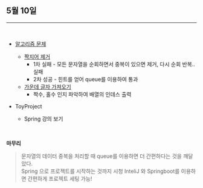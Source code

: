 ## 5월 10일

***

<br>

* [알고리즘 문제](https://github.com/CureLatte/Bae_joonHub.git)
  * [짝지어 제거](/Algorithm/Programmers/Level2/짝지어_제거.py)
    * 1차 실패 - 모든 문자열을 순회하면서 중복이 있으면 제거, 다시 순회 반복..실패
    * 2차 성공 - 힌트를 얻어 queue를 이용하여 통과 
  * [가운데 글자 가져오기](/Algorithm/Programmers/Level1/가운데_글자_가져오기.py)
    * 짝수, 홀수 인지 파악하여 배열의 인데스 출력
    
* ToyProject
  * Spring 강의 보기 
  

<br>
    

__마무리__
> 문자열의 데이터 중복을 처리할 때 queue를 이용하면 더 간편하다는 것을 깨달았다.   
> Spring 으로 프로젝트를 시작하는 것까지 시청 InteliJ 와 Springboot를 이용하면 간편하게 프로젝트 세팅 가능!
> 
>